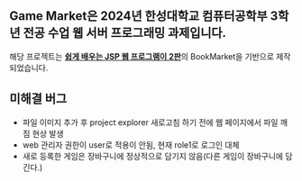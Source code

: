 ## Game Market은 2024년 한성대학교 컴퓨터공학부 3학년 전공 수업 __웹 서버 프로그래밍__ 과제입니다.
해당 프로젝트는 [__쉽게 배우는 JSP 웹 프로그램이 2판__](https://product.kyobobook.co.kr/detail/S000211623330)의 BookMarket을 기반으로 제작되었습니다.

## 미해결 버그
- 파일 이미지 추가 후 project explorer 새로고침 하기 전에 웹 페이지에서 파일 깨짐 현상 발생
- web 관리자 권한이 user로 적용이 안됨, 현재 role1로 로그인 대체
- 새로 등록한 게임은 장바구니에 정상적으로 담기지 않음(다른 게임이 장바구니에 담긴다.)
  
